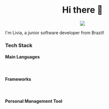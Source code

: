 
<h1 align="center">
  Hi there 👋
</h1>

<p align="center">
  <a href="https://www.linkedin.com/in/lívia-cavalcante-a97a05212/">
    <img src="https://img.shields.io/badge/LinkedIn-0077B5?style=for-the-badge&logo=linkedin&logoColor=white"/>
  </a>
</p>

<p>
  I'm Livia, a junior software developer from Brazil!
</p>
<h3>
  Tech Stack
</h3>
<h4> Main Languages</h4>
<img scr="https://img.shields.io/badge/C-00599C?style=for-the-badge&logo=c&logoColor=white" />
<img scr=" https://img.shields.io/badge/C%2B%2B-00599C?style=for-the-badge&logo=c%2B%2B&logoColor=white" />
<img scr=" https://img.shields.io/badge/JavaScript-323330?style=for-the-badge&logo=javascript&logoColor=F7DF1E" />
<h4> Frameworks </h4>
<img scr=" https://img.shields.io/badge/React-20232A?style=for-the-badge&logo=react&logoColor=61DAFB}" />
<img scr=" https://img.shields.io/badge/next%20js-000000?style=for-the-badge&logo=nextdotjs&logoColor=white" />
<img scr=" https://img.shields.io/badge/React_Native-20232A?style=for-the-badge&logo=react&logoColor=61DAFB" />
<h4> Personal Management Tool </h4>
<img scr="https://img.shields.io/badge/Obsidian-483699?style=for-the-badge&logo=Obsidian&logoColor=white" />
